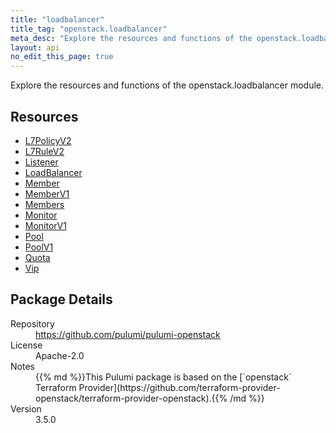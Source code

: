```yaml
---
title: "loadbalancer"
title_tag: "openstack.loadbalancer"
meta_desc: "Explore the resources and functions of the openstack.loadbalancer module."
layout: api
no_edit_this_page: true
---
```


<!-- WARNING: this file was generated by Pulumi Docs Generator. -->
<!-- Do not edit by hand unless you're certain you know what you are doing! -->

Explore the resources and functions of the openstack.loadbalancer module.

<h2 id="resources">Resources</h2>
<ul class="api">
    <li><a href="l7policyv2" title="L7PolicyV2"><span class="api-symbol api-symbol--resource"></span>L7PolicyV2</a></li>
    <li><a href="l7rulev2" title="L7RuleV2"><span class="api-symbol api-symbol--resource"></span>L7RuleV2</a></li>
    <li><a href="listener" title="Listener"><span class="api-symbol api-symbol--resource"></span>Listener</a></li>
    <li><a href="loadbalancer" title="LoadBalancer"><span class="api-symbol api-symbol--resource"></span>LoadBalancer</a></li>
    <li><a href="member" title="Member"><span class="api-symbol api-symbol--resource"></span>Member</a></li>
    <li><a href="memberv1" title="MemberV1"><span class="api-symbol api-symbol--resource"></span>MemberV1</a></li>
    <li><a href="members" title="Members"><span class="api-symbol api-symbol--resource"></span>Members</a></li>
    <li><a href="monitor" title="Monitor"><span class="api-symbol api-symbol--resource"></span>Monitor</a></li>
    <li><a href="monitorv1" title="MonitorV1"><span class="api-symbol api-symbol--resource"></span>MonitorV1</a></li>
    <li><a href="pool" title="Pool"><span class="api-symbol api-symbol--resource"></span>Pool</a></li>
    <li><a href="poolv1" title="PoolV1"><span class="api-symbol api-symbol--resource"></span>PoolV1</a></li>
    <li><a href="quota" title="Quota"><span class="api-symbol api-symbol--resource"></span>Quota</a></li>
    <li><a href="vip" title="Vip"><span class="api-symbol api-symbol--resource"></span>Vip</a></li>
</ul>

<h2 id="package-details">Package Details</h2>
<dl class="package-details">
	<dt>Repository</dt>
	<dd><a href="https://github.com/pulumi/pulumi-openstack">https://github.com/pulumi/pulumi-openstack</a></dd>
	<dt>License</dt>
	<dd>Apache-2.0</dd>
	<dt>Notes</dt>
	<dd>{{% md %}}This Pulumi package is based on the [`openstack` Terraform Provider](https://github.com/terraform-provider-openstack/terraform-provider-openstack).{{% /md %}}</dd>
	<dt>Version</dt>
	<dd>3.5.0</dd>
</dl>


